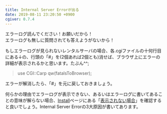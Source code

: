 ```yaml
---
title: Internal Server Errorが出る
date: 2019-08-11 23:20:50 +0900
cgiver: 0.7.4
---
```


エラーログ読んでください！お願いだから！  
エラーログも無しに質問されても答えようがないから！

もしエラーログが見られないレンタルサーバの場合、各.cgiファイルの十何行目にある↓の、行頭の「#」を(2個あれば2個とも)消せば、ブラウザ上にエラーの詳細が表示されるかと思います。たぶん^^;

> use CGI::Carp qw(fatalsToBrowser);

エラーが解消したら、「#」を元に戻しておきましょう。

何らかの理由でエラーログが表示できない、あるいはエラーログに書いてあることの意味が解らない場合、[Install](https://ja.osdn.net/projects/zerochplus/wiki/Install)ページにある「[表示されない場合](https://ja.osdn.net/projects/zerochplus/wiki/Install#h3-.E8.A1.A8.E7.A4.BA.E3.81.95.E3.82.8C.E3.81.AA.E3.81.84.E5.A0.B4.E5.90.88)」を確認すると良いでしょう。Internal Server Errorの3大原因が書いてあります。

